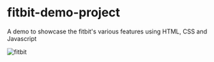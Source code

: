 # fitbit-demo-project
A demo to showcase the fitbit's various features using HTML, CSS and Javascript

![fitbit](https://giphy.com/gifs/dfic294Y7az1dZWlTQ)
